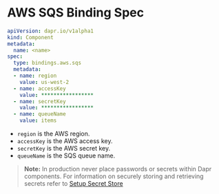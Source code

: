 # AWS SQS Binding Spec

```yml
apiVersion: dapr.io/v1alpha1
kind: Component
metadata:
  name: <name>
spec:
  type: bindings.aws.sqs
  metadata:
  - name: region
    value: us-west-2
  - name: accessKey
    value: *****************
  - name: secretKey
    value: *****************
  - name: queueName
    value: items
```

- `region` is the AWS region.
- `accessKey` is the AWS access key.
- `secretKey` is the AWS secret key.
- `queueName` is the SQS queue name.

> **Note:** In production never place passwords or secrets within Dapr components. For information on securely storing and retrieving secrets refer to [Setup Secret Store](../../../howto/setup-secret-store)